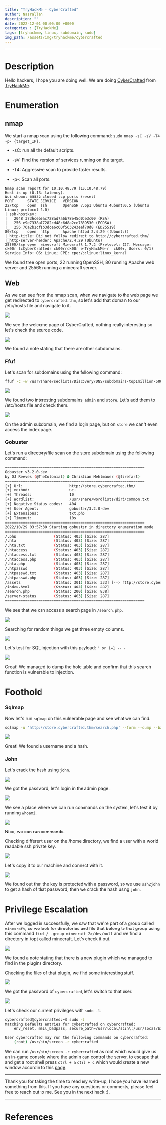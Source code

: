 ```yaml
---
title: "TryHackMe - CyberCrafted"
author: Nasrallah
description: ""
date: 2022-12-01 00:00:00 +0000
categories : [TryHackMe]
tags: [tryhackme, linux, subdomain, sudo]
img_path: /assets/img/tryhackme/cybercrafted
---
```


<div align="center"> <script src="https://tryhackme.com/badge/367641"></script> </div>

---


# **Description**

Hello hackers, I hope you are doing well. We are doing [CyberCrafted](https://tryhackme.com/room/cybercrafted) from [TryHackMe](https://tryhackme.com).

# **Enumeration**

## nmap

We start a nmap scan using the following command: `sudo nmap -sC -sV -T4 -p- {target_IP}`.

- -sC: run all the default scripts.

- -sV: Find the version of services running on the target.

- -T4: Aggressive scan to provide faster results.

- -p-: Scan all ports.

```terminal
Nmap scan report for 10.10.48.79 (10.10.48.79)
Host is up (0.13s latency).
Not shown: 65532 closed tcp ports (reset)
PORT      STATE SERVICE   VERSION
22/tcp    open  ssh       OpenSSH 7.6p1 Ubuntu 4ubuntu0.5 (Ubuntu Linux; protocol 2.0)
| ssh-hostkey: 
|   2048 3736ceb9ac728ad7a6b78e45d0ce3c00 (RSA)
|   256 e9e7338a77282cd48c6d8a2ce7889530 (ECDSA)
|_  256 76a2b1cf1b3dce6c60f563243eef70d8 (ED25519)
80/tcp    open  http      Apache httpd 2.4.29 ((Ubuntu))
|_http-title: Did not follow redirect to http://cybercrafted.thm/
|_http-server-header: Apache/2.4.29 (Ubuntu)
25565/tcp open  minecraft Minecraft 1.7.2 (Protocol: 127, Message: ck00r lcCyberCraftedr ck00rrck00r e-TryHackMe-r  ck00r, Users: 0/1)
Service Info: OS: Linux; CPE: cpe:/o:linux:linux_kernel
```

We found tree open ports, 22 running OpenSSH, 80 running Apache web server and 25565 running a minecraft server.

## Web

As we can see from the nmap scan, when we navigate to the web page we get redirected to `cybercrafted.thm`, so let's add that domain to our /etc/hosts file and navigate to it.

![](1.png)

We see the welcome page of CyberCrafted, nothing really interesting so let's check the source code.

![](2.png)

We found a note stating that there are other subdomains.

### Ffuf

Let's scan for subdomains using the following command:

```bash
ffuf -c -w /usr/share/seclists/Discovery/DNS/subdomains-top1million-5000.txt -u http://cybercrafted.thm -H "Host: FUZZ.cybercrafted.thm" --fw 1
```

![](3.png)

We found two interesting subdomains, `admin` and `store`. Let's add them to /etc/hosts file and check them.

![](4.png)

On the admin subdomain, we find a login page, but on `store` we can't even access the index page.

### Gobuster

Let's run a directory/file scan on the store subdomain using the following command:

```bash
===============================================================
Gobuster v3.2.0-dev
by OJ Reeves (@TheColonial) & Christian Mehlmauer (@firefart)
===============================================================
[+] Url:                     http://store.cybercrafted.thm/
[+] Method:                  GET
[+] Threads:                 10
[+] Wordlist:                /usr/share/wordlists/dirb/common.txt
[+] Negative Status codes:   404
[+] User Agent:              gobuster/3.2.0-dev
[+] Extensions:              txt,php
[+] Timeout:                 10s
===============================================================
2022/10/29 03:57:30 Starting gobuster in directory enumeration mode
===============================================================
/.php                 (Status: 403) [Size: 287]
/.hta                 (Status: 403) [Size: 287]
/.hta.txt             (Status: 403) [Size: 287]
/.htaccess            (Status: 403) [Size: 287]
/.htaccess.txt        (Status: 403) [Size: 287]
/.htaccess.php        (Status: 403) [Size: 287]
/.hta.php             (Status: 403) [Size: 287]
/.htpasswd            (Status: 403) [Size: 287]
/.htpasswd.txt        (Status: 403) [Size: 287]
/.htpasswd.php        (Status: 403) [Size: 287]
/assets               (Status: 301) [Size: 333] [--> http://store.cybercrafted.thm/assets/]
/index.html           (Status: 403) [Size: 287]
/search.php           (Status: 200) [Size: 838]
/server-status        (Status: 403) [Size: 287]
===============================================================
```

We see that we can access a search page in `/search.php`.

![](5.png)

Searching for random things we get three empty columns.

![](6.png)

Let's test for SQL injection with this payload: `' or 1=1 -- -`

![](7.png)

Great! We managed to dump the hole table and confirm that this search function is vulnerable to injection.

# **Foothold**

### Sqlmap

Now let's run `sqlmap` on this vulnerable page and see what we can find.

```bash
sqlmap -u 'http://store.cybercrafted.thm/search.php' --form --dump --batch
```

![](8.png)

Great! We found a username and a hash.

### John

Let's crack the hash using `john`.

![](9.png)

We got the password, let's login in the admin page.

![](10.png)

We see a place where we can run commands on the system, let's test it by running `whoami`.

![](11.png)

Nice, we can run commands.

Checking different user on the /home directory, we find a user with a world readable ssh private key.

![](12.png)

Let's copy it to our machine and connect with it.

![](13.png)

We found out that the key is protected with a password, so we use `ssh2john` to get a hash of that password, then we crack the hash using `john`.


# **Privilege Escalation**

After we logged in successfully, we saw that we're part of a group called `minecraft`, so we look for directories and file that belong to that group using this command `find / -group minecraft 2>/dev/null` and we find a directory in /opt called minecraft. Let's check it out.

![](14.png)

We found a note stating that there is a new plugin which we managed to find in the plugins directory.

Checking the files of that plugin, we find some interesting stuff.

![](15.png)

We got the password of `cybercrafted`, let's switch to that user.

![](16.png)

Let's check our current privileges with `sudo -l`.

```bash
cybercrafted@cybercrafted:~$ sudo -l
Matching Defaults entries for cybercrafted on cybercrafted:
    env_reset, mail_badpass, secure_path=/usr/local/sbin\:/usr/local/bin\:/usr/sbin\:/usr/bin\:/sbin\:/bin\:/snap/bin

User cybercrafted may run the following commands on cybercrafted:
    (root) /usr/bin/screen -r cybercrafted

```

We can run `/usr/bin/screen -r cybercrafted` as root which would give us an in-game console where the admin can control the server, to escape that and get a root shell press `ctrl + a` `ctrl + c` which would create a new window accordin to this [page](https://www.pixelbeat.org/lkdb/screen.html).


---

Thank you for taking the time to read my write-up, I hope you have learned something from this. If you have any questions or comments, please feel free to reach out to me. See you in the next hack :).

---

# References
